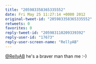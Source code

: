 ```yaml
---
title: "205983358365335552"
date: Fri May 25 11:27:14 +0000 2012
original-tweet-id: "205983358365335552"
retweets: 0
favorites: 0
reply-tweet-id: "205983110209339392"
reply-user-id: "17673"
reply-user-screen-name: "RellyAB"
---
```

<a href="https://twitter.com/RellyAB">@RellyAB</a> he's a braver man than me :-)
